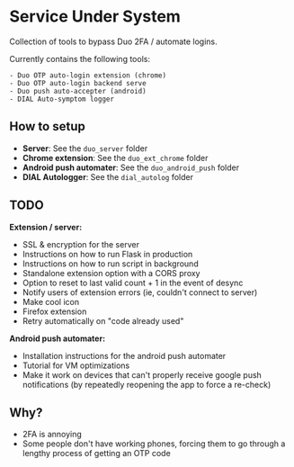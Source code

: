 # Service Under System

Collection of tools to bypass Duo 2FA / automate logins.

Currently contains the following tools:
```
- Duo OTP auto-login extension (chrome)
- Duo OTP auto-login backend serve
- Duo push auto-accepter (android)
- DIAL Auto-symptom logger
```

## How to setup
- **Server**: See the `duo_server` folder
- **Chrome extension**: See the `duo_ext_chrome` folder
- **Android push automater**: See the `duo_android_push` folder
- **DIAL Autologger**: See the `dial_autolog` folder

## TODO
**Extension / server:**

- SSL & encryption for the server
- Instructions on how to run Flask in production
- Instructions on how to run script in background
- Standalone extension option with a CORS proxy
- Option to reset to last valid count + 1 in the event of desync
- Notify users of extension errors (ie, couldn't connect to server)
- Make cool icon
- Firefox extension
- Retry automatically on "code already used"

**Android push automater:**
- Installation instructions for the android push automater
- Tutorial for VM optimizations
- Make it work on devices that can't properly receive google push notifications (by repeatedly reopening the app to force a re-check)


## Why?
- 2FA is annoying
- Some people don't have working phones, forcing them to go through a lengthy process of getting an OTP code

